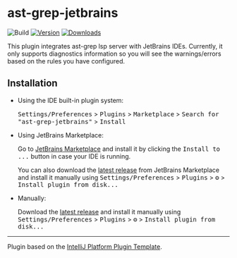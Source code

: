 # ast-grep-jetbrains

![Build](https://github.com/0xC0D3D00D/ast-grep-jetbrains/workflows/Build/badge.svg)
[![Version](https://img.shields.io/jetbrains/plugin/v/26387-ast-grep.svg)](https://plugins.jetbrains.com/plugin/26387-ast-grep)
[![Downloads](https://img.shields.io/jetbrains/plugin/d/26387-ast-grep.svg)](https://plugins.jetbrains.com/plugin/26387-ast-grep)

<!-- Plugin description -->
This plugin integrates ast-grep lsp server with JetBrains IDEs. Currently, it only supports diagnostics information so you will see the warnings/errors based on the rules you have configured.
<!-- Plugin description end -->

## Installation

- Using the IDE built-in plugin system:
  
  <kbd>Settings/Preferences</kbd> > <kbd>Plugins</kbd> > <kbd>Marketplace</kbd> > <kbd>Search for "ast-grep-jetbrains"</kbd> >
  <kbd>Install</kbd>
  
- Using JetBrains Marketplace:

  Go to [JetBrains Marketplace](https://plugins.jetbrains.com/plugin/26387-ast-grep) and install it by clicking the <kbd>Install to ...</kbd> button in case your IDE is running.

  You can also download the [latest release](https://plugins.jetbrains.com/plugin/26387-ast-grep/versions) from JetBrains Marketplace and install it manually using
  <kbd>Settings/Preferences</kbd> > <kbd>Plugins</kbd> > <kbd>⚙️</kbd> > <kbd>Install plugin from disk...</kbd>

- Manually:

  Download the [latest release](https://github.com/0xC0D3D00D/ast-grep-jetbrains/releases/latest) and install it manually using
  <kbd>Settings/Preferences</kbd> > <kbd>Plugins</kbd> > <kbd>⚙️</kbd> > <kbd>Install plugin from disk...</kbd>


---
Plugin based on the [IntelliJ Platform Plugin Template][template].

[template]: https://github.com/JetBrains/intellij-platform-plugin-template
[docs:plugin-description]: https://plugins.jetbrains.com/docs/intellij/plugin-user-experience.html#plugin-description-and-presentation
